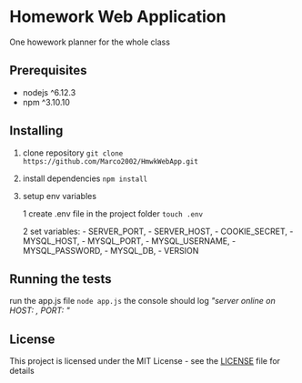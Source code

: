 # Homework Web Application
One howework planner for the whole class

## Prerequisites
* nodejs ^6.12.3
* npm ^3.10.10

## Installing

1. clone repository
```git clone https://github.com/Marco2002/HmwkWebApp.git```

2. install dependencies
```npm install```

3. setup env variables

    1 create .env file in the project folder 
    ```touch .env```
    
    2 set variables: 
        - SERVER_PORT,
        - SERVER_HOST,
        - COOKIE_SECRET,
        - MYSQL_HOST,
        - MYSQL_PORT,
        - MYSQL_USERNAME,
        - MYSQL_PASSWORD,
        - MYSQL_DB,
        - VERSION
        
## Running the tests

run the app.js file
```node app.js```
the console should log _"server online on HOST: <HOST> , PORT: <PORT> "_

## License
This project is licensed under the MIT License - see the [LICENSE](https://github.com/Marco2002/HmwkWebApp/blob/master/LICENSE) file for details